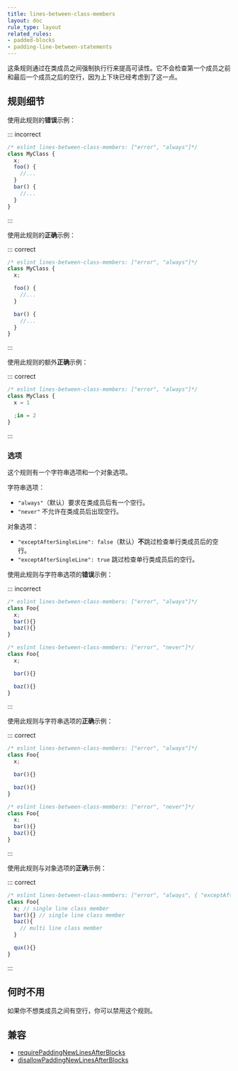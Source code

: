 ```yaml
---
title: lines-between-class-members
layout: doc
rule_type: layout
related_rules:
- padded-blocks
- padding-line-between-statements
---
```


这条规则通过在类成员之间强制执行行来提高可读性。它不会检查第一个成员之前和最后一个成员之后的空行，因为上下块已经考虑到了这一点。

## 规则细节

使用此规则的**错误**示例：

::: incorrect

```js
/* eslint lines-between-class-members: ["error", "always"]*/
class MyClass {
  x;
  foo() {
    //...
  }
  bar() {
    //...
  }
}
```

:::

使用此规则的**正确**示例：

::: correct

```js
/* eslint lines-between-class-members: ["error", "always"]*/
class MyClass {
  x;

  foo() {
    //...
  }

  bar() {
    //...
  }
}
```

:::

使用此规则的额外**正确**示例：

::: correct

```js
/* eslint lines-between-class-members: ["error", "always"]*/
class MyClass {
  x = 1

  ;in = 2
}
```

:::

### 选项

这个规则有一个字符串选项和一个对象选项。

字符串选项：

* `"always"`（默认）要求在类成员后有一个空行。
* `"never"` 不允许在类成员后出现空行。

对象选项：

* `"exceptAfterSingleLine": false`（默认）**不**跳过检查单行类成员后的空行。
* `"exceptAfterSingleLine": true` 跳过检查单行类成员后的空行。

使用此规则与字符串选项的**错误**示例：

::: incorrect

```js
/* eslint lines-between-class-members: ["error", "always"]*/
class Foo{
  x;
  bar(){}
  baz(){}
}

/* eslint lines-between-class-members: ["error", "never"]*/
class Foo{
  x;

  bar(){}

  baz(){}
}
```

:::

使用此规则与字符串选项的**正确**示例：

::: correct

```js
/* eslint lines-between-class-members: ["error", "always"]*/
class Foo{
  x;

  bar(){}

  baz(){}
}

/* eslint lines-between-class-members: ["error", "never"]*/
class Foo{
  x;
  bar(){}
  baz(){}
}
```

:::

使用此规则与对象选项的**正确**示例：

::: correct

```js
/* eslint lines-between-class-members: ["error", "always", { "exceptAfterSingleLine": true }]*/
class Foo{
  x; // single line class member
  bar(){} // single line class member
  baz(){
    // multi line class member
  }

  qux(){}
}
```

:::

## 何时不用

如果你不想类成员之间有空行，你可以禁用这个规则。

## 兼容

* [requirePaddingNewLinesAfterBlocks](https://jscs-dev.github.io/rule/requirePaddingNewLinesAfterBlocks)
* [disallowPaddingNewLinesAfterBlocks](https://jscs-dev.github.io/rule/disallowPaddingNewLinesAfterBlocks)
